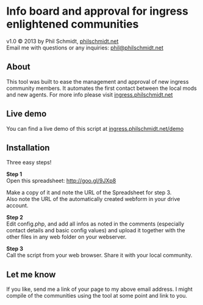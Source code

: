 Info board and approval for ingress enlightened communities
=

v1.0 &copy; 2013 by Phil Schmidt, <a href="http://philschmidt.net">philschmidt.net</a><br />
Email me with questions or any inquiries: <a href="mailto:phil@philschmidt.net">phil@philschmidt.net</a>
  
About
-
This tool was built to ease the management and approval of new ingress community members. It automates the first contact between the local mods and new agents. For more info please visit <a href="http://ingress.philschmidt.net">ingress.philschmidt.net</a>

Live demo
-
You can find a live demo of this script at <a href="http://ingress.philschmidt.net/demo">ingress.philschmidt.net/demo</a>

Installation
-

Three easy steps!

<b>Step 1</b><br />
Open this spreadsheet: 
<a href="http://goo.gl/Y1uYX">http://goo.gl/9JXp8</a>

Make a copy of it and note the URL of the Spreadsheet for step 3.<br/>
Also note the URL of the automatically created webform in your drive account.

<b>Step 2</b><br />
Edit config.php, and add all infos as noted in the comments (especially contact details and basic config values) and upload it together with the other files in any web folder on your webserver.
          
<b>Step 3</b><br />
Call the script from your web browser. Share it with your local community.

Let me know
-
If you like, send me a link of your page to my above email address. I might compile of the communities using the tool at some point and link to you.
